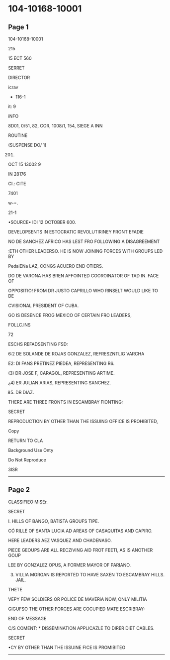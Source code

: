 # 104-10168-10001

## Page 1

104-10168-10001

215

15 ECT 560

SERRET

DIRECTOR

icrav

- 116-1

it: 9

iNFO

8D01, 0/51, 82, COR, 1008/1, 154, SIEGE A INN

ROUTINE

(SUSPENSE DO/ 1)

201.

OCT 15 13002 9

IN 28176

CI.: CITE

7401

w-=.

21-1

•SOURCE• IDI 12 OCTOBER 600.

DEVELOPSENTS IN ESTOCRATIC REVOLUTIRINEY FRONT EFADIE

NO DE SANCHEZ AFRICO HAS LEST FRO FOLLOWING A DISAGREEMENT

:ETH OTHER LEADERSO. HE IS NOW JOINING FORCES WITH GROUPS LED BY

PedalENa LAZ, CONGS ACUERO END OTIERS.

DO DE VARONA HAS BREN AFFOINTED COOROINATOR OF TAD IN. FACE OF

OPPOSITIO! FROM DR JUSTO CAPRILLO WHO RINSELT WOULD LIKE TO DE

CVISIONAL PRESIDENT OF CUBA.

GO IS DESENCE FROG MEXICO OF CERTAIN FRO LEADERS,

FOLLC.INS

72

ESCHS REFADSENTING FSD:

6:2 DE SOLANDE DE ROJAS GONZALEZ, REFRESZNTLIG VARCHA

E2: DI FANS PRETINEZ PIEDEA, REPRESENTING R6.

(3) DR JOSE F, CARAGOL, REPRESENTING ARTIME.

¿4) ER JULIAN ARIAS, REPRESENTING SANCHEZ.

85) DR DIAZ.

THERE ARE THREE FRONTS IN ESCAMBRAY FIONTING:

SECRET

REPRODUCTION BY OTHER THAN THE ISSUING OFFICE IS PROHIBITED,

Copy

RETURN TO CLA

Background Use Onty

Do Not Reproduce

3ISR

---

## Page 2

CLASSIFIEO MISEr.

SECRET

I. HILLS OF BANGO, BATISTA GROUFS TIPE.

CÓ RILLE OF SANTA LUCIA AD AREAS OF CASAQUITAS AND CAPIRO.

HERE LEADERS AEZ VASQUEZ AND CHADENASO.

PIECE GEOUPS ARE ALL RECZIVING AID FROT FEETI, AS IS ANOTHER GOUP

LEE BY GONZALEZ OPUS, A FORMER MAYOR OF PARIANO.

3. VILLIA MORGAN IS REPORTED TO HAVE SAXEN TO ESCAMBRAY HILLS. JAIL.

THETE

VEPY FEW SOLDIERS OR POLICE DE MAVERiA NOW, ONLY MILITIA

GIGUFSO THE OTHER FORCES ARE COCUPIED MATE ESCRIBRAY:

END OF MESSAGE

C/S COMENT: * DISSEMINATION APPLICAZLE TO DIRER DIET CABLES.

SECRET

•CY BY OTHER THAN THE ISSUINE FICE IS PROMIBITEO

---

